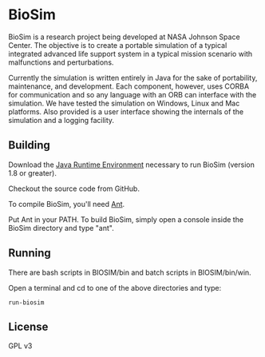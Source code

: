 # BioSim
BioSim is a research project being developed at NASA Johnson Space Center. The objective is to create a portable simulation of a typical integrated advanced life support system in a typical mission scenario with malfunctions and perturbations.

Currently the simulation is written entirely in Java for the sake of portability, maintenance, and development.
Each component, however, uses CORBA for communication and so any language with an ORB can interface with the simulation.  We have tested the simulation on Windows, Linux and Mac platforms. Also provided is a user interface showing the internals of the simulation and a logging facility.
## Building
Download the <a href="http://java.sun.com/getjava">Java Runtime Environment</a> necessary to run BioSim (version 1.8 or greater).

Checkout the source code from GitHub.

To compile BioSim, you'll need <a href="http://ant.apache.org/">Ant</a>.

Put Ant in your PATH.  To build BioSim, simply open a console inside the BioSim directory and type "ant".

## Running
There are bash scripts in BIOSIM/bin and batch scripts in BIOSIM/bin/win.

Open a terminal and cd to one of the above directories and type:
```
run-biosim
```

## License
GPL v3

